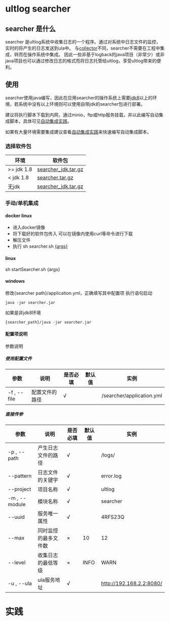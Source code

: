 # ultlog searcher

## searcher 是什么
searcher 是ultlog系统中收集日志的一个程序。通过对系统中日志文件的监控，实时的将产生的日志发送到ula中。
与[collector](https://github.com/ultlog/collector)不同，searcher不需要在工程中集成，转而在操作系统中集成。
因此一些非基于logback的java项目（非常少）或非java项目也可以通过修改日志的格式而将日志托管给ultlog，享受ultlog带来的便利。

## 使用

searcher使用java编写，因此在应用searcher的操作系统上需要[jdk8](https://www.oracle.com/java/technologies/javase/javase-jdk8-downloads.html)以上的环境，若系统中没有以上环境则可以使用自带jdk的searcher包进行部署。


建议将执行脚本下载到内网，通过minio，ftp或http服务挂载，并以此编写自动集成脚本，具体可见[自动集成实践](#实践)。


如果有大量环境需要集成建议查看[自动集成实践](#实践)来快速编写自动集成脚本。

### 选择软件包
|  环境|   软件包 |
| ------ | ------ | 
| \>= jdk 1.8 |[searcher_jdk.tar.gz]() | 
| < jdk 1.8 | [searcher.tar.gz]() | 
| 无jdk | [searcher_jdk.tar.gz]() | 

### 手动/单机集成


#### docker linux
- 进入docker镜像
- 将下载好的软件包传入 可以在镜像内使用curl等命令进行下载
- 解压文件
- 执行 sh searcher.sh [{args}](#配置项说明)

#### linux
sh startSearcher.sh {args}
#### windows
修改{searcher path}/application.yml，正确填写其中配置项
执行语句启动
````shell script
java -jar searcher.jar
````
如果是非jdk8环境
````shell script
{searcher_path}/java -jar searcher.jar
````

#### 配置项说明
参数说明
##### 使用配置文件
|  参数|   说明 |是否必填| 默认值| 实例
| ------ | ------ | ------ | ------ | ------ | 
| -f , --file | 配置文件的路径 | √ | | /searcher/application.yml
##### 直接传参

|  参数|   说明 |是否必填| 默认值| 实例 |
| ------ | ------ | ------ | ------ | ------ | 
| -p , --path | 产生日志文件的路径 | √ | | /logs/|
| --pattern | 日志文件的关键字 | √ | |error.log|
| --project  | 项目名称 |√ |  | ultlog|
| -m , --module | 模块名称 |√ | | searcher|
| --uuid | 服务唯一属性 | √ |  | 4RFS23Q
| --max | 同时监控的最多文件数 |  × | 10 | 12|
| --level | 收集日志的最低等级 | × | INFO | WARN| 
| -u , --ula | ula服务地址 |√ | | http://192.168.2.2:8080/ | 


# 实践